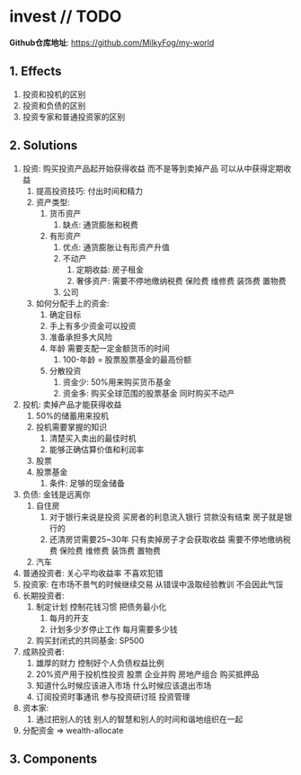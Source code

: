# invest // TODO

**Github仓库地址**: <https://github.com/MilkyFog/my-world>

## 1. **Effects**

1. 投资和投机的区别
2. 投资和负债的区别
3. 投资专家和普通投资家的区别

## 2. **Solutions**

1. 投资: 购买投资产品起开始获得收益 而不是等到卖掉产品 可以从中获得定期收益
   1. 提高投资技巧: 付出时间和精力
   2. 资产类型:
      1. 货币资产
         1. 缺点: 通货膨胀和税费
      2. 有形资产
         1. 优点: 通货膨胀让有形资产升值
         2. 不动产
            1. 定期收益: 房子租金
            2. 奢侈资产: 需要不停地缴纳税费 保险费 维修费 装饰费 置物费
         3. 公司
   3. 如何分配手上的资金:
      1. 确定目标
      2. 手上有多少资金可以投资
      3. 准备承担多大风险
      4. 年龄 需要支配一定金额货币的时间
         1. 100-年龄 = 股票股票基金的最高份额
      5. 分散投资
         1. 资金少: 50%用来购买货币基金
         2. 资金多: 购买全球范围的股票基金 同时购买不动产
2. 投机: 卖掉产品才能获得收益
   1. 50%的储蓄用来投机
   2. 投机需要掌握的知识
      1. 清楚买入卖出的最佳时机
      2. 能够正确估算价值和利润率
   3. 股票
   4. 股票基金
      1. 条件: 足够的现金储备
3. 负债: 金钱是远离你
   1. 自住房
      1. 对于银行来说是投资 买房者的利息流入银行 贷款没有结束 房子就是银行的
      2. 还清房贷需要25~30年 只有卖掉房子才会获取收益 需要不停地缴纳税费 保险费 维修费 装饰费 置物费
   2. 汽车
4. 普通投资者: 关心平均收益率 不喜欢犯错
5. 投资家: 在市场不景气的时候继续交易 从错误中汲取经验教训 不会因此气馁
6. 长期投资者:
   1. 制定计划 控制花钱习惯 把债务最小化
      1. 每月的开支
      2. 计划多少岁停止工作 每月需要多少钱
   2. 购买封闭式的共同基金: SP500
7. 成熟投资者:
   1. 雄厚的财力 控制好个人负债权益比例
   2. 20%资产用于投机性投资 股票 企业并购 房地产组合 购买抵押品
   3. 知道什么时候应该进入市场 什么时候应该退出市场
   4. 订阅投资时事通讯 参与投资研讨班 投资管理
8. 资本家:
   1. 通过把别人的钱 别人的智慧和别人的时间和谐地组织在一起
9. 分配资金 => wealth-allocate

## 3. **Components**
